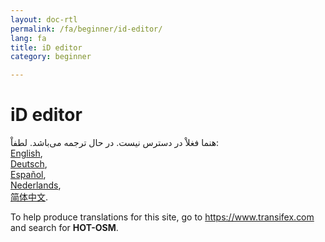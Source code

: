 ```yaml
---
layout: doc-rtl
permalink: /fa/beginner/id-editor/
lang: fa
title: iD editor
category: beginner

---
```


iD editor   
=================  

هنما فغلاْ در دسترس نیست. در حال ترجمه می‌باشد. لطفاْ:  
[English](/en/beginner/id-editor/),  
[Deutsch](/de/beginner/id-editor/),  
[Español](/es/beginner/id-editor/),  
[Nederlands](/nl/beginner/id-editor/),  
[简体中文](/zx/beginner/id-editor/).  

To help produce translations for this site, go to <https://www.transifex.com> and search for **HOT-OSM**.  

<!-- hidden text -->
